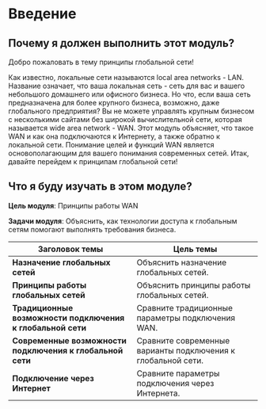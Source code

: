 # Введение

<!-- 7.0.1 -->
## Почему я должен выполнить этот модуль?
Добро пожаловать в тему принципы глобальной сети!

Как известно, локальные сети называются local area networks - LAN. Название означает, что ваша локальная сеть - сеть для вас и вашего небольшого домашнего или офисного бизнеса. Но что, если ваша сеть предназначена для более крупного бизнеса, возможно, даже глобального предприятия? Вы не можете управлять крупным бизнесом с несколькими сайтами без широкой вычислительной сети, которая называется wide area network - WAN. Этот модуль объясняет, что такое WAN и как она подключаются к Интернету, а также обратно к локальной сети. Понимание целей и функций WAN является основополагающим для вашего понимания современных сетей. Итак, давайте перейдем к принципам глобальной сети!


<!-- 7.0.2 -->
## Что я буду изучать в этом модуле?
**Цель модуля**: Принципы работы WAN

**Задачи модуля**: Объяснить, как технологии доступа к глобальным сетям помогают выполнять требования бизнеса.

| **Заголовок темы** | **Цель темы** |
| --- | --- |
| **Назначение глобальных сетей** | Объяснить назначение глобальных сетей. |
| **Принципы работы глобальных сетей** | Объяснить принципы работы глобальных сетей. |
| **Традиционные возможности подключения к глобальной сети** | Сравните традиционные параметры подключения WAN. |
| **Современные возможности подключения к глобальной сети** | Сравните современные варианты подключения к глобальной сети. |
| **Подключение через Интернет** | Сравните параметры подключения через Интернета. |
